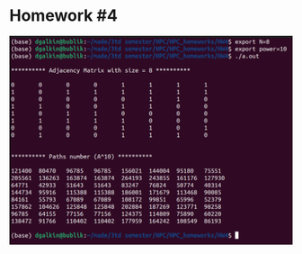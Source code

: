 # Homework #4


![alt text](https://github.com/Dmitry-Galkin/HPC_homeworks/blob/main/HW4/matrix_power.png)

